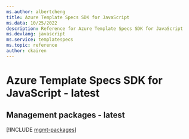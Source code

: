 ```yaml
---
ms.author: albertcheng
title: Azure Template Specs SDK for JavaScript
ms.data: 10/25/2022
description: Reference for Azure Template Specs SDK for JavaScript
ms.devlang: javascript
ms.service: templatespecs
ms.topic: reference
author: ckairen
---
```

# Azure Template Specs SDK for JavaScript - latest

## Management packages - latest
[!INCLUDE [mgmt-packages](template-specs-mgmt-index.md)]